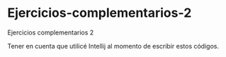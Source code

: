 # Ejercicios-complementarios-2
Ejercicios complementarios 2

Tener en cuenta que utilicé Intellij al momento de escribir estos códigos.
